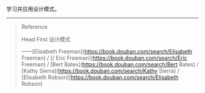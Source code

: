 学习并应用设计模式。

----

> Reference
>
> Head First 设计模式 
>
> ——[Elisabeth Freeman](https://book.douban.com/search/Elisabeth Freeman) / [/ Eric Freeman](https://book.douban.com/search/Eric Freeman) / [Bert Bates](https://book.douban.com/search/Bert Bates) / [Kathy Sierra](https://book.douban.com/search/Kathy Sierra) / [Elisabeth Robson](https://book.douban.com/search/Elisabeth Robson)

